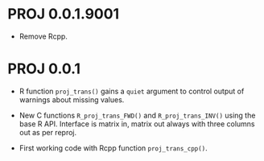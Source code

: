 # PROJ 0.0.1.9001

* Remove Rcpp. 

# PROJ 0.0.1

* R function `proj_trans()` gains a `quiet` argument to control output of warnings about missing
 values. 
 
* New C functions `R_proj_trans_FWD()` and `R_proj_trans_INV()` using the base R API. Interface is matrix in, matrix out always with three columns out as per reproj.  

* First working code with Rcpp function `proj_trans_cpp()`. 
